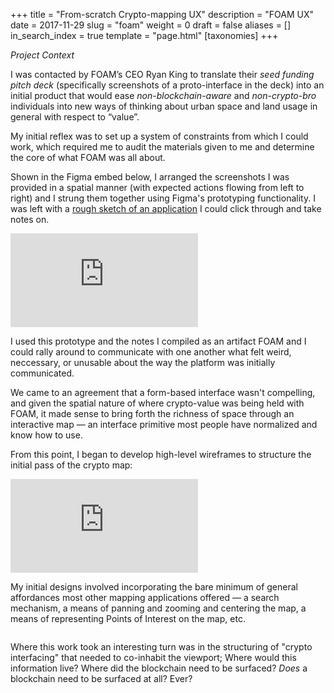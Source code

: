 +++
title = "From-scratch Crypto-mapping UX"
description = "FOAM UX"
date = 2017-11-29
slug = "foam"
weight = 0
draft = false
aliases = []
in_search_index = true
template = "page.html"
[taxonomies]
+++

_Project Context_

I was contacted by FOAM’s CEO Ryan King to translate their _seed funding pitch deck_ (specifically screenshots of a proto-interface in the deck) into an initial product that would ease _non-blockchain-aware_ and _non-crypto-bro_ individuals into new ways of thinking about urban space and land usage in general with respect to “value”.

My initial reflex was to set up a system of constraints from which I could work, which required me to audit the materials given to me and determine the core of what FOAM was all about.

Shown in the Figma embed below, I arranged the screenshots I was provided in a spatial manner (with expected actions flowing from left to right) and I strung them together using Figma's prototyping functionality. I was left with a [rough sketch of an application](https://www.figma.com/proto/WL9J2gCvV3mg6Uo6WV5Rq2IN/1.-UX-Audit?node-id=1432%3A363&scaling=scale-down-width) I could click through and take notes on.

<iframe style="border: none;" src="https://www.figma.com/embed?embed_host=share&url=https%3A%2F%2Fwww.figma.com%2Ffile%2FWL9J2gCvV3mg6Uo6WV5Rq2IN%2F1.-UX-Sketching%3Fnode-id%3D1432%253A363" allowfullscreen></iframe>

I used this prototype and the notes I compiled as an artifact FOAM and I could rally around to communicate with one another what felt weird, neccessary, or unusable about the way the platform was initially communicated.

We came to an agreement that a form-based interface wasn't compelling, and given the spatial nature of where crypto-value was being held with FOAM, it made sense to bring forth the richness of space through an interactive map — an interface primitive most people have normalized and know how to use.

From this point, I began to develop high-level wireframes to structure the initial pass of the crypto map:

<iframe style="border: none;" src="https://www.figma.com/embed?embed_host=share&url=https%3A%2F%2Fwww.figma.com%2Ffile%2FWL9J2gCvV3mg6Uo6WV5Rq2IN%2F1.-UX-Audit%3Fnode-id%3D0%253A1" allowfullscreen></iframe>

My initial designs involved incorporating the bare minimum of general affordances most other mapping applications offered — a search mechanism, a means of panning and zooming and centering the map, a means of representing Points of Interest on the map, etc.

![]()

Where this work took an interesting turn was in the structuring of "crypto interfacing" that needed to co-inhabit the viewport; Where would this information live? Where did the blockchain need to be surfaced? _Does_ a blockchain need to be surfaced at all? Ever?
